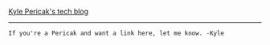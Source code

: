 [Kyle Pericak's tech blog](http://kyle.pericak.com)

---

```
If you're a Pericak and want a link here, let me know. -Kyle
```
